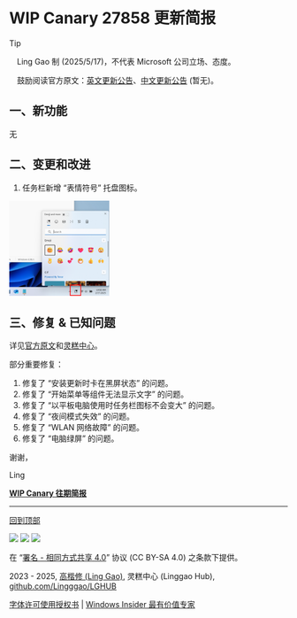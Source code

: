 <SPAN ID = 'HEAD'/>

# WIP Canary 27858 更新简报

> [!TIP]
>
> &emsp;Ling Gao 制 (2025/5/17)，不代表 Microsoft 公司立场、态度。
>
> &emsp;鼓励阅读官方原文：[英文更新公告](https://blogs.windows.com/windows-insider/2025/05/16/announcing-windows-11-insider-preview-build-27858-canary-channel)、[中文更新公告]() (暂无)。

## 一、新功能

无

## 二、变更和改进

1. 任务栏新增 “表情符号” 托盘图标。

<img src="Images/27858_1.png" width = "36%" />

## 三、修复 & 已知问题

详见[官方原文](https://blogs.windows.com/windows-insider/2025/05/16/announcing-windows-11-insider-preview-build-27858-canary-channel)和[灵糕中心](https://github.com/Lingggao/LGHUB)。

部分重要修复：

1. 修复了 “安装更新时卡在黑屏状态” 的问题。
2. 修复了 “开始菜单等组件无法显示文字” 的问题。
3. 修复了 “以平板电脑使用时任务栏图标不会变大” 的问题。
4. 修复了 “夜间模式失效” 的问题。
5. 修复了 “WLAN 网络故障” 的问题。
6. 修复了 “电脑绿屏” 的问题。

谢谢，

Ling

[**WIP Canary 往期简报**](Documents/Canary_Previous)

---

[回到顶部](#HEAD)

<img src="https://mirrors.creativecommons.org/presskit/icons/cc.xlarge.png" width = "3%" /> <img src="https://mirrors.creativecommons.org/presskit/icons/by.xlarge.png" width = "3%" /> <img src="https://mirrors.creativecommons.org/presskit/icons/sa.xlarge.png" width = "3%" />

在 “[署名 - 相同方式共享 4.0](https://creativecommons.org/licenses/by-sa/4.0/legalcode.zh-Hans)” 协议 (CC BY-SA 4.0) 之条款下提供。

2023 - 2025, [高楷修 (Ling Gao)](https://github.com/Lingggao), 灵糕中心 (Linggao Hub), [github.com/Lingggao/LGHUB](https://github.com/Lingggao/LGHUB)

[字体许可使用授权书](Images/字体许可使用授权书.png) | [Windows Insider 最有价值专家](https://github.com/Lingggao/LGHUB/blob/main/Images/Windows%20Insider%20MVP.png?raw=true)